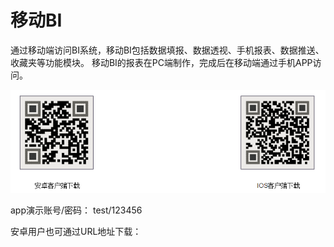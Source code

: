 # 移动BI

通过移动端访问BI系统，移动BI包括数据填报、数据透视、手机报表、数据推送、收藏夹等功能模块。 移动BI的报表在PC端制作，完成后在移动端通过手机APP访问。

![](/assets/import39.png)

app演示账号/密码： test/123456



安卓用户也可通过URL地址下载： 

